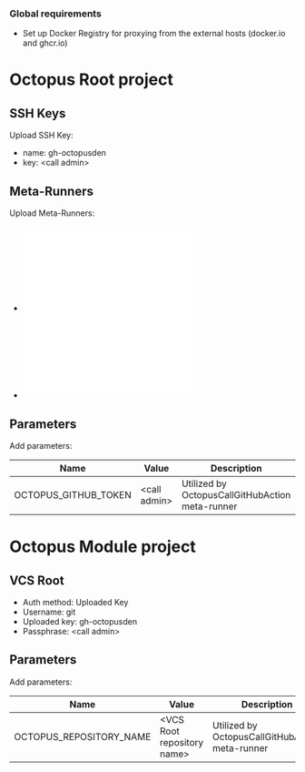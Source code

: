 ### Global requirements

* Set up Docker Registry for proxying from the external hosts (docker.io and ghcr.io)



# Octopus Root project

## SSH Keys

Upload SSH Key:

* name: gh-octopusden
* key: \<call admin\>

## Meta-Runners

Upload Meta-Runners:

* ![OctopusCalculateBuildParameters](../teamcity.meta-runners/OctopusCalculateBuildParameters.xml)
* ![OctopusCallGitHubAction](../teamcity.meta-runners/OctopusCallGitHubAction.xml)

## Parameters

Add parameters:

| Name                 | Value          | Description                                     |
|----------------------|----------------|-------------------------------------------------|
| OCTOPUS_GITHUB_TOKEN | \<call admin\> | Utilized by OctopusCallGitHubAction meta-runner |



# Octopus Module project

## VCS Root

* Auth method: Uploaded Key
* Username: git
* Uploaded key: gh-octopusden
* Passphrase: \<call admin\>

## Parameters

Add parameters:

| Name                      | Value                        | Description                                     |
|---------------------------|------------------------------|-------------------------------------------------|
| OCTOPUS_REPOSITORY_NAME   | \<VCS Root repository name\> | Utilized by OctopusCallGitHubAction meta-runner |
